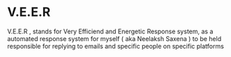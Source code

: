 # V.E.E.R
V.E.E.R , stands for Very Efficiend and Energetic Response system, as a automated response system for myself ( aka Neelaksh Saxena ) to be held responsible for replying to emails and specific people on specific platforms
